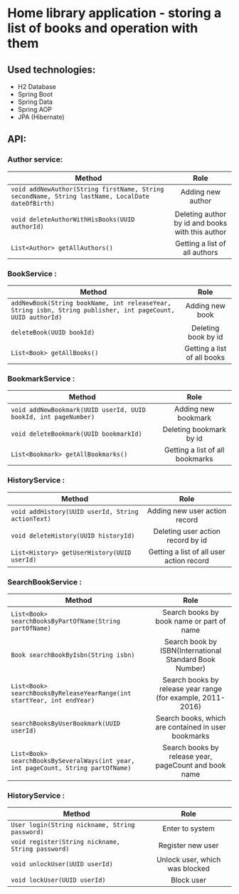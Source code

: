 # Home library application - storing a list of books and operation with them

## Used technologies:

- H2 Database
- Spring Boot
- Spring Data
- Spring AOP
- JPA (Hibernate)

## API:
### Author service:

| Method | Role |
|----------------|:---------:|
| ```void addNewAuthor(String firstName, String secondName, String lastName, LocalDate dateOfBirth) ``` | Adding new author |
| ```void deleteAuthorWithHisBooks(UUID authorId) ``` | Deleting author by id and books with this author |
| ```List<Author> getAllAuthors() ``` | Getting a list of all authors |

### BookService :

| Method | Role |
|----------------|:---------:|
| ```addNewBook(String bookName, int releaseYear, String isbn, String publisher, int pageCount, UUID authorId) ``` | Adding new book |
| ```deleteBook(UUID bookId) ``` | Deleting book by id |
| ``` List<Book> getAllBooks() ``` | Getting a list of all books |

### BookmarkService :

| Method | Role |
|----------------|:---------:|
| ``` void addNewBookmark(UUID userId, UUID bookId, int pageNumber) ``` | Adding new bookmark |
| ``` void deleteBookmark(UUID bookmarkId) ``` | Deleting bookmark by id |
| ``` List<Bookmark> getAllBookmarks() ``` | Getting a list of all bookmarks |

### HistoryService :

| Method | Role |
|----------------|:---------:|
| ``` void addHistory(UUID userId, String actionText) ``` | Adding new user action record |
| ``` void deleteHistory(UUID historyId) ``` | Deleting user action record by id |
| ``` List<History> getUserHistory(UUID userId) ``` | Getting a list of all user action record |

### SearchBookService :

| Method | Role |
|----------------|:---------:|
| ``` List<Book> searchBooksByPartOfName(String partOfName) ``` | Search books by book name or part of name |
| ``` Book searchBookByIsbn(String isbn) ``` | Search book by ISBN(International Standard Book Number) |
| ``` List<Book> searchBooksByReleaseYearRange(int startYear, int endYear) ``` | Search books by release year range (for example, 2011-2016) |
| ``` searchBooksByUserBookmark(UUID userId) ``` | Search books, which are contained in user bookmarks |
| ``` List<Book> searchBooksBySeveralWays(int year, int pageCount, String partOfName) ``` | Search books by release year, pageCount and book name |

### HistoryService :

| Method | Role |
|----------------|:---------:|
| ``` User login(String nickname, String password) ``` | Enter to system |
| ``` void register(String nickname, String password)  ``` | Register new user |
| ``` void unlockUser(UUID userId) ``` | Unlock user, which was blocked |
| ``` void lockUser(UUID userId) ``` | Block user |
